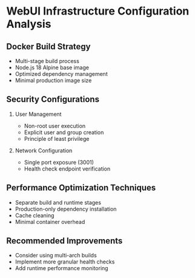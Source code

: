 # WebUI Infrastructure Configuration Analysis

## Docker Build Strategy
- Multi-stage build process
- Node.js 18 Alpine base image
- Optimized dependency management
- Minimal production image size

## Security Configurations
1. User Management
   - Non-root user execution
   - Explicit user and group creation
   - Principle of least privilege

2. Network Configuration
   - Single port exposure (3001)
   - Health check endpoint verification

## Performance Optimization Techniques
- Separate build and runtime stages
- Production-only dependency installation
- Cache cleaning
- Minimal container overhead

## Recommended Improvements
- Consider using multi-arch builds
- Implement more granular health checks
- Add runtime performance monitoring